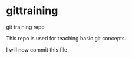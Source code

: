 # gittraining
git training repo

This repo is used for teaching basic git concepts.

I will now commit this file
